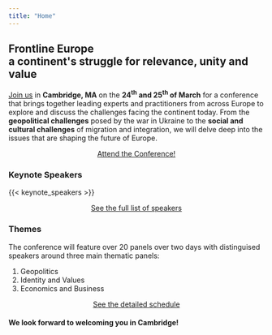 ```yaml
---
title: "Home"
---
```


## <span class='frontline-europe'>Frontline Europe</span><br>a continent's struggle for relevance, unity and value

[Join us](/attend) in **Cambridge, MA** on the **24<sup>th</sup> and 25<sup>th</sup> of March** for a conference that brings together leading experts and practitioners from across Europe to explore and discuss the challenges facing the continent today. From the **geopolitical challenges** posed by the war in Ukraine to the **social and cultural challenges** of migration and integration, we will delve deep into the issues that are shaping the future of Europe.

<center>
<a id='tickets-btn' class="pure-button pure-button-primary" href="/attend">Attend the Conference!</a>
</center>

### Keynote Speakers

{{< keynote_speakers >}}

<center>
<a id='tickets-btn' class="pure-button pure-button-secondary" href="/speakers">See the full list of speakers</a>
</center>

### Themes
The conference will feature over 20 panels over two days with distinguised speakers around three main thematic panels:

1. Geopolitics
2. Identity and Values
3. Economics and Business

<center>
<a id='tickets-btn' class="pure-button pure-button-secondary" href="/schedule">See the detailed schedule</a>
</center>

#### We look forward to welcoming you in Cambridge!
